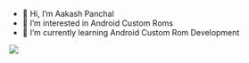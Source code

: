 - 👋 Hi, I’m Aakash Panchal
- 👀 I’m interested in Android Custom Roms
- 🌱 I’m currently learning Android Custom Rom Development

<img src="https://github-readme-stats.vercel.app/api?username=AakashOP&&show_icons=true&title_color=ffffff&icon_color=bb2acf&text_color=daf7dc&bg_color=151515">

<!---
AakashOP/AakashOP is a ✨ special ✨ repository because its `README.md` (this file) appears on your GitHub profile.
You can click the Preview link to take a look at your changes.
--->
